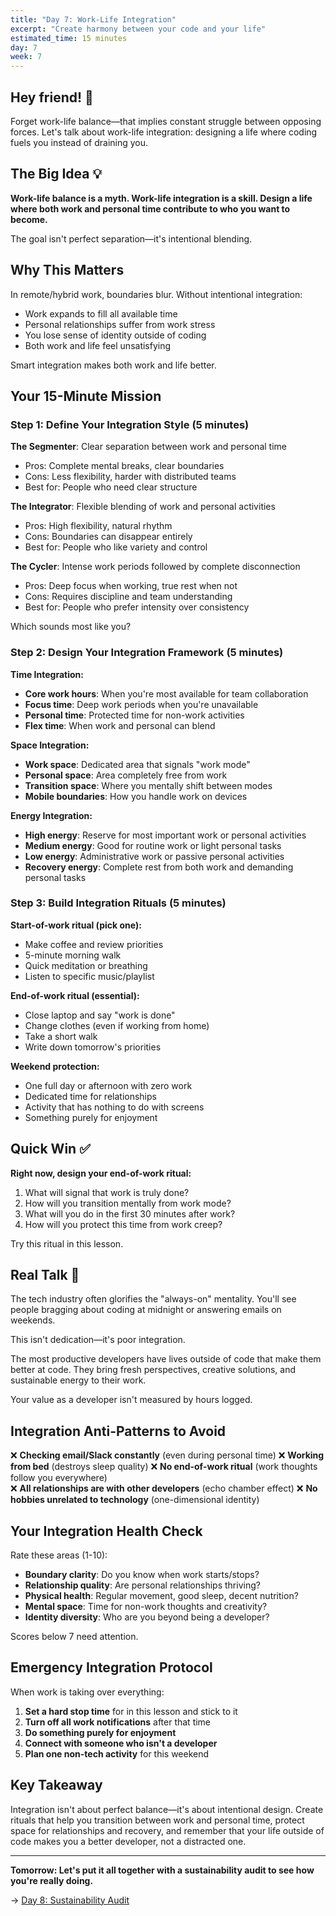 ```yaml
---
title: "Day 7: Work-Life Integration"
excerpt: "Create harmony between your code and your life"
estimated_time: 15 minutes
day: 7
week: 7
---
```


## Hey friend! 👋

Forget work-life balance—that implies constant struggle between opposing forces. Let's talk about work-life integration: designing a life where coding fuels you instead of draining you.

## The Big Idea 💡

**Work-life balance is a myth. Work-life integration is a skill. Design a life where both work and personal time contribute to who you want to become.**

The goal isn't perfect separation—it's intentional blending.

## Why This Matters

In remote/hybrid work, boundaries blur. Without intentional integration:

- Work expands to fill all available time
- Personal relationships suffer from work stress
- You lose sense of identity outside of coding
- Both work and life feel unsatisfying

Smart integration makes both work and life better.

## Your 15-Minute Mission

### Step 1: Define Your Integration Style (5 minutes)

**The Segmenter**: Clear separation between work and personal time

- Pros: Complete mental breaks, clear boundaries
- Cons: Less flexibility, harder with distributed teams
- Best for: People who need clear structure

**The Integrator**: Flexible blending of work and personal activities

- Pros: High flexibility, natural rhythm
- Cons: Boundaries can disappear entirely
- Best for: People who like variety and control

**The Cycler**: Intense work periods followed by complete disconnection

- Pros: Deep focus when working, true rest when not
- Cons: Requires discipline and team understanding
- Best for: People who prefer intensity over consistency

Which sounds most like you?

### Step 2: Design Your Integration Framework (5 minutes)

**Time Integration:**

- **Core work hours**: When you're most available for team collaboration
- **Focus time**: Deep work periods when you're unavailable
- **Personal time**: Protected time for non-work activities
- **Flex time**: When work and personal can blend

**Space Integration:**

- **Work space**: Dedicated area that signals "work mode"
- **Personal space**: Area completely free from work
- **Transition space**: Where you mentally shift between modes
- **Mobile boundaries**: How you handle work on devices

**Energy Integration:**

- **High energy**: Reserve for most important work or personal activities
- **Medium energy**: Good for routine work or light personal tasks
- **Low energy**: Administrative work or passive personal activities
- **Recovery energy**: Complete rest from both work and demanding personal tasks

### Step 3: Build Integration Rituals (5 minutes)

**Start-of-work ritual (pick one):**

- Make coffee and review priorities
- 5-minute morning walk
- Quick meditation or breathing
- Listen to specific music/playlist

**End-of-work ritual (essential):**

- Close laptop and say "work is done"
- Change clothes (even if working from home)
- Take a short walk
- Write down tomorrow's priorities

**Weekend protection:**

- One full day or afternoon with zero work
- Dedicated time for relationships
- Activity that has nothing to do with screens
- Something purely for enjoyment

## Quick Win ✅

**Right now, design your end-of-work ritual:**

1. What will signal that work is truly done?
2. How will you transition mentally from work mode?
3. What will you do in the first 30 minutes after work?
4. How will you protect this time from work creep?

Try this ritual in this lesson.

## Real Talk 💬

The tech industry often glorifies the "always-on" mentality. You'll see people bragging about coding at midnight or answering emails on weekends.

This isn't dedication—it's poor integration.

The most productive developers have lives outside of code that make them better at code. They bring fresh perspectives, creative solutions, and sustainable energy to their work.

Your value as a developer isn't measured by hours logged.

## Integration Anti-Patterns to Avoid

❌ **Checking email/Slack constantly** (even during personal time)
❌ **Working from bed** (destroys sleep quality)
❌ **No end-of-work ritual** (work thoughts follow you everywhere)\
❌ **All relationships are with other developers** (echo chamber effect)
❌ **No hobbies unrelated to technology** (one-dimensional identity)

## Your Integration Health Check

Rate these areas (1-10):

- **Boundary clarity**: Do you know when work starts/stops?
- **Relationship quality**: Are personal relationships thriving?
- **Physical health**: Regular movement, good sleep, decent nutrition?
- **Mental space**: Time for non-work thoughts and creativity?
- **Identity diversity**: Who are you beyond being a developer?

Scores below 7 need attention.

## Emergency Integration Protocol

When work is taking over everything:

1. **Set a hard stop time** for in this lesson and stick to it
2. **Turn off all work notifications** after that time
3. **Do something purely for enjoyment**
4. **Connect with someone who isn't a developer**
5. **Plan one non-tech activity** for this weekend

## Key Takeaway

Integration isn't about perfect balance—it's about intentional design. Create rituals that help you transition between work and personal time, protect space for relationships and recovery, and remember that your life outside of code makes you a better developer, not a distracted one.

---

**Tomorrow: Let's put it all together with a sustainability audit to see how you're really doing.**

→ [Day 8: Sustainability Audit](./08-sustainability-audit)
